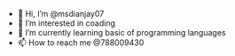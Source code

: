 - 👋 Hi, I’m @msdianjay07
- 👀 I’m interested in coading 
- 🌱 I’m currently learning basic of programming languages
- 📫 How to reach me @788009430

<!---
msdianjay07/msdianjay07 is a ✨ special ✨ repository because its `README.md` (this file) appears on your GitHub profile.
You can click the Preview link to take a look at your changes.
--->
